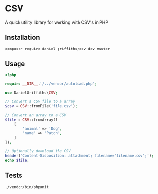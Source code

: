 # CSV

A quick utility library for working with CSV's in PHP

## Installation

```
composer require daniel-griffiths/csv dev-master
```

## Usage

```PHP
<?php

require __DIR__.'/../vendor/autoload.php';

use DanielGriffiths\CSV;

// Convert a CSV file to a array
$csv = CSV::fromFile('file.csv');

// Convert an array to a CSV
$file = CSV::fromArray([
    [
        'animal' => 'Dog',
        'name' => 'Patch',
    ]
]);

// Optionally download the CSV
header('Content-Disposition: attachment; filename="filename.csv";');
echo $file;

```

## Tests

`./vendor/bin/phpunit`
